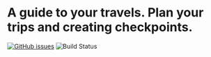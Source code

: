 # A guide to your travels. Plan your trips and creating checkpoints.

[![GitHub issues](https://img.shields.io/github/issues/gabrielpcruz/travelplan?style=plastic)](https://github.com/gabrielpcruz/slim/issues)
![Build Status](https://github.com/gabrielpcruz/travelplan/actions/workflows/php.yml/badge.svg)
